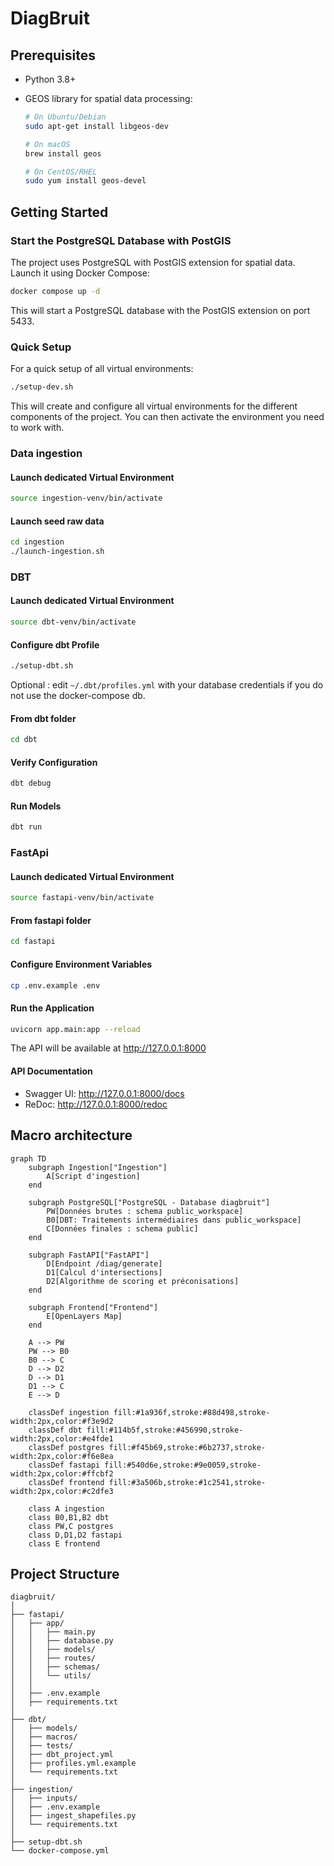 # DiagBruit

## Prerequisites

- Python 3.8+
- GEOS library for spatial data processing:

  ```bash
  # On Ubuntu/Debian
  sudo apt-get install libgeos-dev

  # On macOS
  brew install geos

  # On CentOS/RHEL
  sudo yum install geos-devel
  ```

## Getting Started

### Start the PostgreSQL Database with PostGIS

The project uses PostgreSQL with PostGIS extension for spatial data. Launch it using Docker Compose:

```bash
docker compose up -d
```

This will start a PostgreSQL database with the PostGIS extension on port 5433.

### Quick Setup

For a quick setup of all virtual environments:

```bash
./setup-dev.sh
```

This will create and configure all virtual environments for the different components of the project. You can then activate the environment you need to work with.

### Data ingestion

#### Launch dedicated Virtual Environment

```bash
source ingestion-venv/bin/activate
```

#### Launch seed raw data

```bash
cd ingestion
./launch-ingestion.sh
```

### DBT

#### Launch dedicated Virtual Environment

```bash
source dbt-venv/bin/activate
```

#### Configure dbt Profile

```bash
./setup-dbt.sh
```

Optional : edit `~/.dbt/profiles.yml` with your database credentials if you do not use the docker-compose db.

#### From dbt folder

```bash
cd dbt
```

#### Verify Configuration

```bash
dbt debug
```

#### Run Models

```bash
dbt run
```

### FastApi

#### Launch dedicated Virtual Environment

```bash
source fastapi-venv/bin/activate
```

#### From fastapi folder

```bash
cd fastapi
```

#### Configure Environment Variables

```bash
cp .env.example .env
```

#### Run the Application

```bash
uvicorn app.main:app --reload
```

The API will be available at http://127.0.0.1:8000

#### API Documentation

- Swagger UI: http://127.0.0.1:8000/docs
- ReDoc: http://127.0.0.1:8000/redoc

## Macro architecture

```mermaid
graph TD
    subgraph Ingestion["Ingestion"]
        A[Script d'ingestion]
    end
    
    subgraph PostgreSQL["PostgreSQL - Database diagbruit"]
        PW[Données brutes : schema public_workspace]
        B0[DBT: Traitements intermédiaires dans public_workspace]
        C[Données finales : schema public]
    end
    
    subgraph FastAPI["FastAPI"]
        D[Endpoint /diag/generate]
        D1[Calcul d'intersections]
        D2[Algorithme de scoring et préconisations]
    end
    
    subgraph Frontend["Frontend"]
        E[OpenLayers Map]
    end
    
    A --> PW
    PW --> B0
    B0 --> C
    D --> D2
    D --> D1
    D1 --> C
    E --> D
    
    classDef ingestion fill:#1a936f,stroke:#88d498,stroke-width:2px,color:#f3e9d2
    classDef dbt fill:#114b5f,stroke:#456990,stroke-width:2px,color:#e4fde1
    classDef postgres fill:#f45b69,stroke:#6b2737,stroke-width:2px,color:#f6e8ea
    classDef fastapi fill:#540d6e,stroke:#9e0059,stroke-width:2px,color:#ffcbf2
    classDef frontend fill:#3a506b,stroke:#1c2541,stroke-width:2px,color:#c2dfe3
    
    class A ingestion
    class B0,B1,B2 dbt
    class PW,C postgres
    class D,D1,D2 fastapi
    class E frontend
```

## Project Structure

```
diagbruit/
│
├── fastapi/
│   ├── app/
│   │   ├── main.py
│   │   ├── database.py
│   │   ├── models/
│   │   ├── routes/
│   │   ├── schemas/
│   │   └── utils/
│   │
│   ├── .env.example
│   ├── requirements.txt
│
├── dbt/
│   ├── models/
│   ├── macros/
│   ├── tests/
│   ├── dbt_project.yml
│   ├── profiles.yml.example
│   └── requirements.txt
│
├── ingestion/
│   ├── inputs/
│   ├── .env.example
│   ├── ingest_shapefiles.py
│   └── requirements.txt
│
├── setup-dbt.sh
└── docker-compose.yml
```
